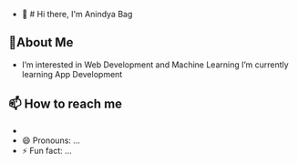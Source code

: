 - 👋 # Hi there, I'm Anindya Bag
## 🚀About Me
- I’m interested in Web Development and Machine Learning
I’m currently learning App Development
## 📫 How to reach me
- 
- 😄 Pronouns: ...
- ⚡ Fun fact: ...

<!---
ani02b/ani02b is a ✨ special ✨ repository because its `README.md` (this file) appears on your GitHub profile.
You can click the Preview link to take a look at your changes.
--->
